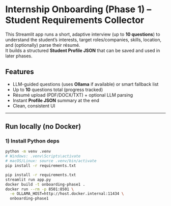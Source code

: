 # Internship Onboarding (Phase 1) – Student Requirements Collector

This Streamlit app runs a short, adaptive interview (up to **10 questions**) to understand the student’s interests, target roles/companies, skills, location, and (optionally) parse their résumé.  
It builds a structured **Student Profile JSON** that can be saved and used in later phases.

## Features
- LLM-guided questions (uses **Ollama** if available) or smart fallback list
- Up to **10** questions total (progress tracked)
- Résumé upload (PDF/DOCX/TXT) + optional LLM parsing
- Instant **Profile JSON** summary at the end
- Clean, consistent UI

---

## Run locally (no Docker)

### 1) Install Python deps
```bash
python -m venv .venv
# Windows: .venv\Scripts\activate
# macOS/Linux: source .venv/bin/activate
pip install -r requirements.txt

pip install -r requirements.txt
streamlit run app.py
docker build -t onboarding-phase1 .
docker run --rm -p 8501:8501 \
  -e OLLAMA_HOST=http://host.docker.internal:11434 \
  onboarding-phase1
